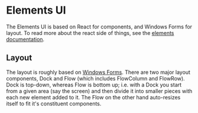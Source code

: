 # Elements UI

The Elements UI is based on React for components, and Windows Forms for layout.
To read more about the react side of things, see the [elements documentation](../element/README.md).

## Layout

The layout is roughly based on [Windows Forms](https://docs.microsoft.com/en-us/dotnet/desktop/winforms/controls/layout?view=netdesktop-6.0#container-flow-layout). There are two major layout components, Dock and Flow (which includes FlowColumn and FlowRow). Dock is top-down,
whereas Flow is bottom up; i.e. with a Dock you start from a given area (say the screen) and then divide it into smaller pieces with
each new element added to it. The Flow on the other hand auto-resizes itself to fit it's constituent components.

